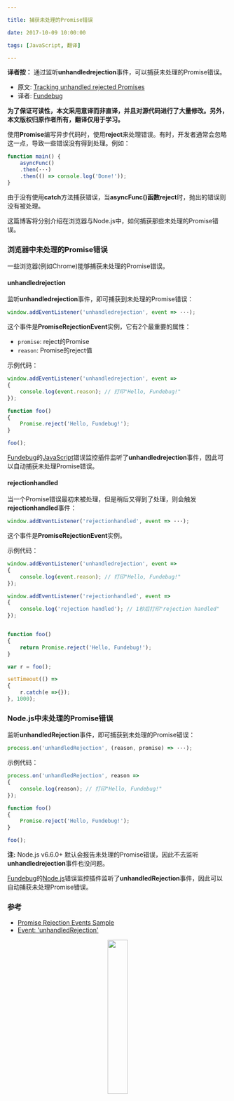 ```yaml
---

title: 捕获未处理的Promise错误

date: 2017-10-09 10:00:00

tags: [JavaScript, 翻译]

---
```


**译者按：** 通过监听**unhandledrejection**事件，可以捕获未处理的Promise错误。

<!-- more -->


- 原文: [Tracking unhandled rejected Promises](http://2ality.com/2016/04/unhandled-rejections.html)
- 译者: [Fundebug](https://fundebug.com/)

**为了保证可读性，本文采用意译而非直译，并且对源代码进行了大量修改。另外，本文版权归原作者所有，翻译仅用于学习。**

使用**Promise**编写异步代码时，使用**reject**来处理错误。有时，开发者通常会忽略这一点，导致一些错误没有得到处理。例如：

```javascript
function main() {
    asyncFunc()
    .then(···)
    .then(() => console.log('Done!'));
}
```

由于没有使用**catch**方法捕获错误，当**asyncFunc()**函数**reject**时，抛出的错误则没有被处理。

这篇博客将分别介绍在浏览器与Node.js中，如何捕获那些未处理的Promise错误。

###  浏览器中未处理的Promise错误

一些浏览器(例如Chrome)能够捕获未处理的Promise错误。

#### unhandledrejection  

监听**unhandledrejection**事件，即可捕获到未处理的Promise错误：

```javascript
window.addEventListener('unhandledrejection', event => ···);
```

这个事件是**PromiseRejectionEvent**实例，它有2个最重要的属性：

- `promise`: reject的Promise
- `reason`: Promise的reject值

示例代码：

```javascript
window.addEventListener('unhandledrejection', event =>
{
    console.log(event.reason); // 打印"Hello, Fundebug!"
});

function foo()
{
    Promise.reject('Hello, Fundebug!');
}

foo();
```

[Fundebug](https://fundebug.com/)的[JavaScript](https://docs.fundebug.com/notifier/javascript/)错误监控插件监听了**unhandledrejection**事件，因此可以自动捕获未处理Promise错误。

#### rejectionhandled  

当一个Promise错误最初未被处理，但是稍后又得到了处理，则会触发**rejectionhandled**事件：

```javascript
window.addEventListener('rejectionhandled', event => ···);
```

这个事件是**PromiseRejectionEvent**实例。

示例代码：

```javascript
window.addEventListener('unhandledrejection', event =>
{
    console.log(event.reason); // 打印"Hello, Fundebug!"
});

window.addEventListener('rejectionhandled', event =>
{
    console.log('rejection handled'); // 1秒后打印"rejection handled"
});


function foo()
{
    return Promise.reject('Hello, Fundebug!');
}

var r = foo();

setTimeout(() =>
{
    r.catch(e =>{});
}, 1000);
```



### Node.js中未处理的Promise错误 

监听**unhandledRejection**事件，即可捕获到未处理的Promise错误：

```javascript
process.on('unhandledRejection', (reason, promise) => ···);
```

示例代码：

```javascript
process.on('unhandledRejection', reason =>
{
    console.log(reason); // 打印"Hello, Fundebug!"
});

function foo()
{
    Promise.reject('Hello, Fundebug!');
}

foo();
```

**注:** Node.js v6.6.0+ 默认会报告未处理的Promise错误，因此不去监听**unhandledrejection**事件也没问题。

[Fundebug](https://fundebug.com/)的[Node.js](https://docs.fundebug.com/notifier/nodejs/)错误监控插件监听了**unhandledRejection**事件，因此可以自动捕获未处理Promise错误。

### 参考

- [Promise Rejection Events Sample](https://googlechrome.github.io/samples/promise-rejection-events/)
- [Event: 'unhandledRejection'](https://nodejs.org/api/process.html#process_event_unhandledrejection)

<div style="text-align: center;">
<img style="width:30%;" src="https://blog.fundebug.com/images/qq_bug.JPG" />
</div>